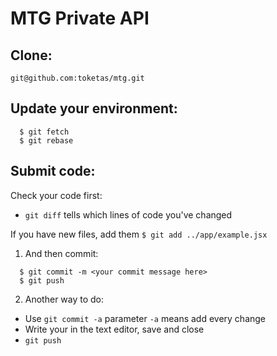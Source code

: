 # MTG Private API

## Clone:

`git@github.com:toketas/mtg.git`

## Update your environment:

```
  $ git fetch
  $ git rebase
```

## Submit code:

Check your code first:
- `git diff` tells which lines of code you've changed

If you have new files, add them
`$ git add ../app/example.jsx`

1. And then commit:

```
  $ git commit -m <your commit message here>
  $ git push
```

2. Another way to do:
  - Use `git commit -a` parameter `-a` means add every change
  - Write your <message> in the text editor, save and close
  - `git push`

